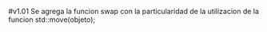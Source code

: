#v1.01
Se agrega la funcion swap con la particularidad de la utilizacion  de la funcion std::move(objeto);